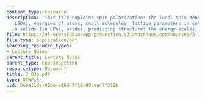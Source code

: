 ```yaml
---
content_type: resource
description: 'This file explains spin polarization: the local spin density approximation
  (LSDA), energies of atoms, small molecules, lattice parameters in solids, bulk modulus
  in solids (in GPA), oxides, predicting structure: the energy scales, and metal hydrides.'
file: https://ol-ocw-studio-app-production.s3.amazonaws.com/courses/3-320-atomistic-computer-modeling-of-materials-sma-5107-spring-2005/5eba31de09bea16d7f1299cea47f318b_3_03b.pdf
file_type: application/pdf
learning_resource_types:
- Lecture Notes
parent_title: Lecture Notes
parent_type: CourseSection
resourcetype: Document
title: 3_03b.pdf
type: OCWFile
uid: 5eba31de-09be-a16d-7f12-99cea47f318b
---
```

